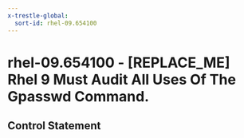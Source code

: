 ```yaml
---
x-trestle-global:
  sort-id: rhel-09.654100
---
```


# rhel-09.654100 - \[REPLACE_ME\] Rhel 9 Must Audit All Uses Of The Gpasswd Command.

## Control Statement
